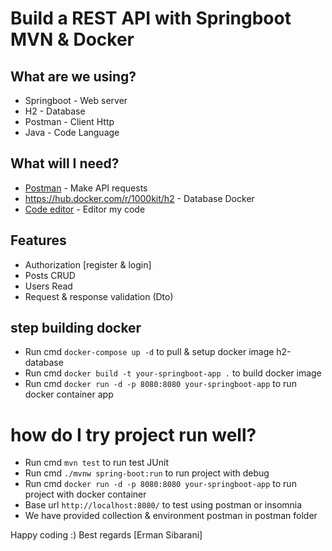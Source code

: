 
# Build a REST API with Springboot MVN & Docker

## What are we using?
* Springboot - Web server
* H2 - Database
* Postman - Client Http
* Java - Code Language

## What will I need?
* [Postman](https://www.postman.com/) - Make API requests
* https://hub.docker.com/r/1000kit/h2 - Database Docker
* [Code editor](https://jetbrains.com/idea/) - Editor my code

## Features
* Authorization [register & login]
* Posts CRUD
* Users Read
* Request & response validation (Dto)

## step building docker
* Run cmd `docker-compose up -d` to pull & setup docker image h2-database
* Run cmd `docker build -t your-springboot-app .` to build docker image
* Run cmd `docker run -d -p 8080:8080 your-springboot-app` to run docker container app

# how do I try project run well?
* Run cmd `mvn test` to run test JUnit
* Run cmd `./mvnw spring-boot:run` to run project with debug
* Run cmd `docker run -d -p 8080:8080 your-springboot-app` to run project with docker container
* Base url `http://localhost:8080/` to test using postman or insomnia
* We have provided collection & environment postman in postman folder 

Happy coding :)
Best regards [Erman Sibarani]
